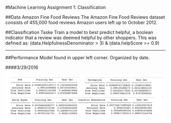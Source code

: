 #Machine Learning Assignment 1: Classification


##Data 
Amazon Fine Food Reviews The Amazon Fine Food Reviews dataset consists of 455,000 food reviews Amazon users left up to October 2012. 

##Classification Taske
Train a model to best predict helpful, a boolean indicator that a review was deemed helpful by other shoppers. This was defined as:
(data.HelpfulnessDenominator > 3) & (data.helpScore >= 0.9)  

--------------
##Performance 
Model found in upper left corner. Organized by date. 

####3/29/2016

![](Plots/Assignment1Results3:29.png)


